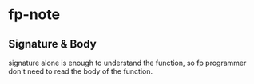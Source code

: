# fp-note

## Signature & Body

signature alone is enough to understand the function, so fp programmer don't need to read the body of the function.
